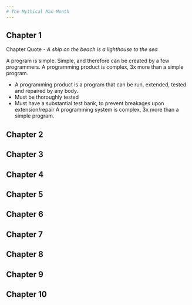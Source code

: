 ```yaml
---
# The Mythical Man Month
---
```


## Chapter 1
Chapter Quote - *A ship on the beach is a lighthouse to the sea*

A program is simple. Simple, and therefore can be created by a few programmers.
A programming product is complex, 3x more than a simple program.
  - A programming product is a program that can be run, extended, tested and repaired by any body.
  - Must be thoroughly tested
  - Must have a substantial test bank, to prevent breakages upon extension/repair
A programming system is complex, 3x more than a simple program.

## Chapter 2
## Chapter 3
## Chapter 4
## Chapter 5
## Chapter 6
## Chapter 7
## Chapter 8
## Chapter 9
## Chapter 10
